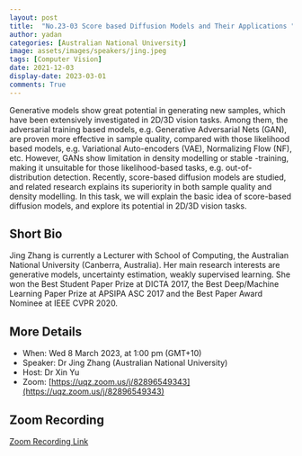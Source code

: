 ```yaml
---
layout: post
title:  "No.23-03 Score based Diffusion Models and Their Applications "
author: yadan
categories: [Australian National University]
image: assets/images/speakers/jing.jpeg
tags: [Computer Vision]
date: 2021-12-03
display-date: 2023-03-01
comments: True
---
```

Generative models show great potential in generating new samples, which have been extensively investigated in 2D/3D vision tasks. Among them, the adversarial training based models, e.g. Generative Adversarial Nets (GAN), are proven more effective in sample quality, compared with those likelihood based models, e.g. Variational Auto-encoders (VAE), Normalizing Flow (NF), etc. However, GANs show limitation in density modelling or stable -training, making it unsuitable for those likelihood-based tasks, e.g. out-of-distribution detection. Recently, score-based diffusion models are studied, and related research explains its superiority in both sample quality and density modelling. In this task, we will explain the basic idea of score-based diffusion models, and explore its potential in 2D/3D vision tasks.


## Short Bio
Jing Zhang is currently a Lecturer with School of Computing, the Australian National University (Canberra, Australia). Her main research interests are generative models, uncertainty estimation, weakly supervised learning. She won the Best Student Paper Prize at DICTA 2017, the Best Deep/Machine Learning Paper Prize at APSIPA ASC 2017 and the Best Paper Award Nominee at IEEE CVPR 2020.

## More Details
+ When: Wed 8 March 2023, at 1:00 pm (GMT+10)
+ Speaker: Dr Jing Zhang (Australian National University)
+ Host: Dr Xin Yu
+ Zoom: [https://uqz.zoom.us/j/82896549343](https://uqz.zoom.us/j/82896549343)




## Zoom Recording
[Zoom Recording Link](https://uqz.zoom.us/rec/share/TazrO5g3h1T6Z9bnpkDd5uDfnMrPuJqDLBbNw0-yE4AhgVB0QG-Ch3RppGjxPjlk.mL88KL7Fc-xvF7JU?startTime=1678244404000)